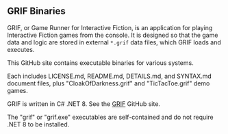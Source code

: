 ## GRIF Binaries

GRIF, or Game Runner for Interactive Fiction, is an application for playing Interactive Fiction games from the console. It is designed so that the game data and logic are stored in external `*.grif` data files, which GRIF loads and executes.

This GitHub site contains executable binaries for various systems.

Each includes LICENSE.md, README.md, DETAILS.md, and SYNTAX.md document files, plus "CloakOfDarkness.grif" and "TicTacToe.grif" demo games.

GRIF is written in C# .NET 8. See the [GRIF](https://github.com/BakkerGames/GRIF) GitHub site.

The "grif" or "grif.exe" executables are self-contained and do not require .NET 8 to be installed.